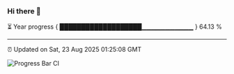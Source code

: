 ### Hi there 👋

⏳ Year progress { ███████████████████▁▁▁▁▁▁▁▁▁▁▁ } 64.13 %

---

⏰ Updated on Sat, 23 Aug 2025 01:25:08 GMT

![Progress Bar CI](https://github.com/liununu/liununu/workflows/Progress%20Bar%20CI/badge.svg)

